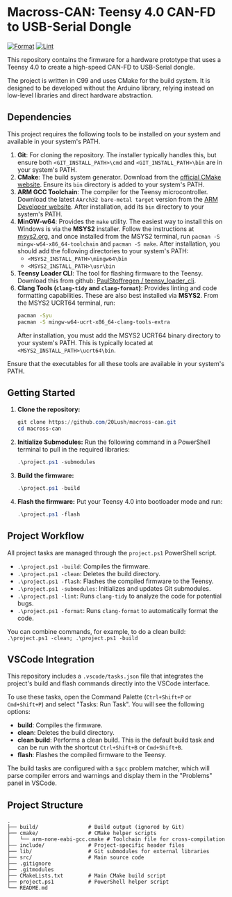 # Macross-CAN: Teensy 4.0 CAN-FD to USB-Serial Dongle

[![Format](https://github.com/20Lush/macross-can/actions/workflows/format.yml/badge.svg)](https://github.com/20Lush/macross-can/actions/workflows/format.yml)
[![Lint](https://github.com/20Lush/macross-can/actions/workflows/lint.yml/badge.svg)](https://github.com/20Lush/macross-can/actions/workflows/lint.yml)

This repository contains the firmware for a hardware prototype that uses a Teensy 4.0 to create a high-speed CAN-FD to USB-Serial dongle.

The project is written in C99 and uses CMake for the build system. It is designed to be developed without the Arduino library, relying instead on low-level libraries and direct hardware abstraction.

## Dependencies

This project requires the following tools to be installed on your system and available in your system's PATH.

1.  **Git**: For cloning the repository. The installer typically handles this, but ensure both `<GIT_INSTALL_PATH>\cmd` and `<GIT_INSTALL_PATH>\bin` are in your system's PATH.
2.  **CMake**: The build system generator. Download from the [official CMake website](https://cmake.org/download/). Ensure its `bin` directory is added to your system's PATH.
3.  **ARM GCC Toolchain**: The compiler for the Teensy microcontroller. Download the latest `AArch32 bare-metal target` version from the [ARM Developer website](https://developer.arm.com/downloads/-/arm-gnu-toolchain-downloads). After installation, add its `bin` directory to your system's PATH.
4.  **MinGW-w64**: Provides the `make` utility. The easiest way to install this on Windows is via the **MSYS2** installer. Follow the instructions at [msys2.org](https://www.msys2.org/), and once installed from the MSYS2 terminal, run `pacman -S mingw-w64-x86_64-toolchain` and `pacman -S make`. After installation, you should add the following directories to your system's PATH:
    *   `<MSYS2_INSTALL_PATH>\mingw64\bin`
    *   `<MSYS2_INSTALL_PATH>\usr\bin`
5.  **Teensy Loader CLI**: The tool for flashing firmware to the Teensy. Download this from github: [PaulStoffregen / teensy_loader_cli](https://github.com/PaulStoffregen/teensy_loader_cli/releases).
6.  **Clang Tools (`clang-tidy` and `clang-format`)**: Provides linting and code formatting capabilities. These are also best installed via **MSYS2**. From the MSYS2 UCRT64 terminal, run:
    ```bash
    pacman -Syu
    pacman -S mingw-w64-ucrt-x86_64-clang-tools-extra
    ```
    After installation, you must add the MSYS2 UCRT64 binary directory to your system's PATH. This is typically located at `<MSYS2_INSTALL_PATH>\ucrt64\bin`.

Ensure that the executables for all these tools are available in your system's PATH.

## Getting Started

1.  **Clone the repository:**
    ```powershell
    git clone https://github.com/20Lush/macross-can.git
    cd macross-can
    ```

2.  **Initialize Submodules:**
    Run the following command in a PowerShell terminal to pull in the required libraries:
    ```powershell
    .\project.ps1 -submodules
    ```

3.  **Build the firmware:**
    ```powershell
    .\project.ps1 -build
    ```

4.  **Flash the firmware:**
    Put your Teensy 4.0 into bootloader mode and run:
    ```powershell
    .\project.ps1 -flash
    ```

## Project Workflow

All project tasks are managed through the `project.ps1` PowerShell script.

*   `.\project.ps1 -build`: Compiles the firmware.
*   `.\project.ps1 -clean`: Deletes the build directory.
*   `.\project.ps1 -flash`: Flashes the compiled firmware to the Teensy.
*   `.\project.ps1 -submodules`: Initializes and updates Git submodules.
*   `.\project.ps1 -lint`: Runs `clang-tidy` to analyze the code for potential bugs.
*   `.\project.ps1 -format`: Runs `clang-format` to automatically format the code.

You can combine commands, for example, to do a clean build: `.\project.ps1 -clean; .\project.ps1 -build`

## VSCode Integration

This repository includes a `.vscode/tasks.json` file that integrates the project's build and flash commands directly into the VSCode interface.

To use these tasks, open the Command Palette (`Ctrl+Shift+P` or `Cmd+Shift+P`) and select "Tasks: Run Task". You will see the following options:

*   **build**: Compiles the firmware.
*   **clean**: Deletes the build directory.
*   **clean build**: Performs a clean build. This is the default build task and can be run with the shortcut `Ctrl+Shift+B` or `Cmd+Shift+B`.
*   **flash**: Flashes the compiled firmware to the Teensy.

The build tasks are configured with a `$gcc` problem matcher, which will parse compiler errors and warnings and display them in the "Problems" panel in VSCode.

## Project Structure

```
.
├── build/                # Build output (ignored by Git)
├── cmake/                # CMake helper scripts
│   └── arm-none-eabi-gcc.cmake # Toolchain file for cross-compilation
├── include/              # Project-specific header files
├── lib/                  # Git submodules for external libraries
├── src/                  # Main source code
├── .gitignore
├── .gitmodules
├── CMakeLists.txt        # Main CMake build script
├── project.ps1           # PowerShell helper script
└── README.md
